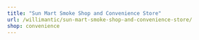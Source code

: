 ```yaml
---
title: "Sun Mart Smoke Shop and Convenience Store"
url: /willimantic/sun-mart-smoke-shop-and-convenience-store/
shop: convenience
---
```

